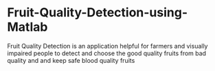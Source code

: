 # Fruit-Quality-Detection-using-Matlab
Fruit Quality Detection is an application helpful for farmers and visually impaired people to detect and choose the good quality fruits from bad quality and and keep safe blood quality fruits
